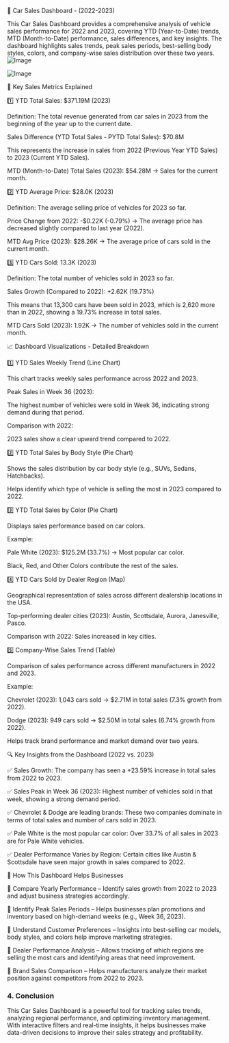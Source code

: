 🚗 Car Sales Dashboard - (2022-2023)

This Car Sales Dashboard provides a comprehensive analysis of vehicle sales performance for 2022 and 2023, covering YTD (Year-to-Date) trends, MTD (Month-to-Date) performance, sales differences, and key insights. The dashboard highlights sales trends, peak sales periods, best-selling body styles, colors, and company-wise sales distribution over these two years.
![Image](https://github.com/user-attachments/assets/9f74a52c-8f06-4d08-8efa-c9a8511ba6f4)

![Image](https://github.com/user-attachments/assets/0c246d6b-5af1-4352-91df-82094b6c534b)


🔹 Key Sales Metrics Explained

1️⃣ YTD Total Sales: $371.19M (2023)

Definition: The total revenue generated from car sales in 2023 from the beginning of the year up to the current date.

Sales Difference (YTD Total Sales - PYTD Total Sales): $70.8M

This represents the increase in sales from 2022 (Previous Year YTD Sales) to 2023 (Current YTD Sales).

MTD (Month-to-Date) Total Sales (2023): $54.28M → Sales for the current month.

2️⃣ YTD Average Price: $28.0K (2023)

Definition: The average selling price of vehicles for 2023 so far.

Price Change from 2022: -$0.22K (-0.79%) → The average price has decreased slightly compared to last year (2022).

MTD Avg Price (2023): $28.26K → The average price of cars sold in the current month.

3️⃣ YTD Cars Sold: 13.3K (2023)

Definition: The total number of vehicles sold in 2023 so far.

Sales Growth (Compared to 2022): +2.62K (19.73%)

This means that 13,300 cars have been sold in 2023, which is 2,620 more than in 2022, showing a 19.73% increase in total sales.

MTD Cars Sold (2023): 1.92K → The number of vehicles sold in the current month.

📈 Dashboard Visualizations - Detailed Breakdown

1️⃣ YTD Sales Weekly Trend (Line Chart)

This chart tracks weekly sales performance across 2022 and 2023.

Peak Sales in Week 36 (2023):

The highest number of vehicles were sold in Week 36, indicating strong demand during that period.

Comparison with 2022:

2023 sales show a clear upward trend compared to 2022.

2️⃣ YTD Total Sales by Body Style (Pie Chart)

Shows the sales distribution by car body style (e.g., SUVs, Sedans, Hatchbacks).

Helps identify which type of vehicle is selling the most in 2023 compared to 2022.

3️⃣ YTD Total Sales by Color (Pie Chart)

Displays sales performance based on car colors.

Example:

Pale White (2023): $125.2M (33.7%) → Most popular car color.

Black, Red, and Other Colors contribute the rest of the sales.

4️⃣ YTD Cars Sold by Dealer Region (Map)

Geographical representation of sales across different dealership locations in the USA.

Top-performing dealer cities (2023): Austin, Scottsdale, Aurora, Janesville, Pasco.

Comparison with 2022: Sales increased in key cities.

5️⃣ Company-Wise Sales Trend (Table)

Comparison of sales performance across different manufacturers in 2022 and 2023.

Example:

Chevrolet (2023): 1,043 cars sold → $2.71M in total sales (7.3% growth from 2022).

Dodge (2023): 949 cars sold → $2.50M in total sales (6.74% growth from 2022).

Helps track brand performance and market demand over two years.

🔍 Key Insights from the Dashboard (2022 vs. 2023)

✅ Sales Growth: The company has seen a +23.59% increase in total sales from 2022 to 2023.

✅ Sales Peak in Week 36 (2023): Highest number of vehicles sold in that week, showing a strong demand period.

✅ Chevrolet & Dodge are leading brands: These two companies dominate in terms of total sales and number of cars sold in 2023.

✅ Pale White is the most popular car color: Over 33.7% of all sales in 2023 are for Pale White vehicles.

✅ Dealer Performance Varies by Region: Certain cities like Austin & Scottsdale have seen major growth in sales compared to 2022.

🎯 How This Dashboard Helps Businesses

🔹 Compare Yearly Performance – Identify sales growth from 2022 to 2023 and adjust business strategies accordingly.

🔹 Identify Peak Sales Periods – Helps businesses plan promotions and inventory based on high-demand weeks (e.g., Week 36, 2023).

🔹 Understand Customer Preferences – Insights into best-selling car models, body styles, and colors help improve marketing strategies.

🔹 Dealer Performance Analysis – Allows tracking of which regions are selling the most cars and identifying areas that need improvement.

🔹 Brand Sales Comparison – Helps manufacturers analyze their market position against competitors from 2022 to 2023.

### 4. Conclusion

This Car Sales Dashboard is a powerful tool for tracking sales trends, analyzing regional performance, and optimizing inventory management. With interactive filters and real-time insights, it helps businesses make data-driven decisions to improve their sales strategy and profitability.
